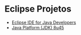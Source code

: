 # Eclipse Projetos

- [Eclipse IDE for Java Developers](https://www.eclipse.org/downloads/)
- [Java Platform (JDK) 8u45](http://www.oracle.com/technetwork/java/javase/downloads/index.html)